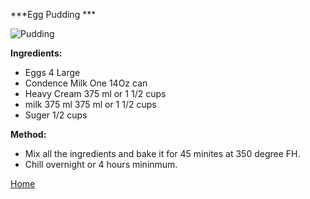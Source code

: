 ***Egg Pudding ***


![Pudding](http://www.jardindeurope.eu/ce12/wp-content/uploads/Egg-Pudding-photo-www.cookingwithmanners.com_.jpg  "Pudding")

**Ingredients:**

-  Eggs  4 Large
-  Condence Milk  One 14Oz can
-  Heavy Cream 375 ml or 1 1/2 cups
-  milk 375 ml 375 ml or 1 1/2 cups
-  Suger 1/2 cups 

**Method:**

-  Mix all the ingredients and bake it for 45 minites at 350 degree FH. 
-  Chill overnight or 4 hours mininmum. 

[Home](http://localhost/Patissarie.html) 
